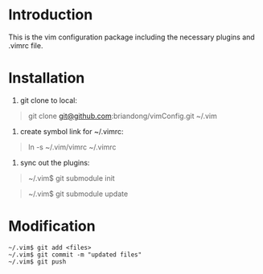 # Introduction

This is the vim configuration package including the necessary plugins and .vimrc file.

# Installation
1. git clone to local:
> git clone git@github.com:briandong/vimConfig.git ~/.vim

1. create symbol link for ~/.vimrc:
> ln -s ~/.vim/vimrc ~/.vimrc

1. sync out the plugins:
> ~/.vim$ git submodule init

> ~/.vim$ git submodule update

# Modification

```
~/.vim$ git add <files>
~/.vim$ git commit -m "updated files"
~/.vim$ git push
```


